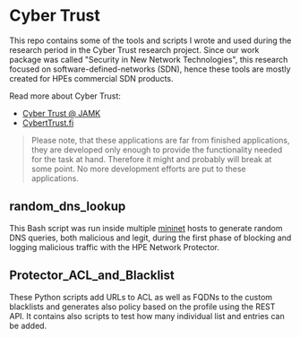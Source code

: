 # Cyber Trust

This repo contains some of the tools and scripts I wrote and used during the research period in the Cyber Trust research project. Since our work package was called "Security in New Network Technologies", this research focused on software-defined-networks (SDN), hence these tools are mostly created for HPEs commercial SDN products.


Read more about Cyber Trust:

- [Cyber Trust @ JAMK](https://cybertrust.labranet.jamk.fi/ct/public)
- [CybertTrust.fi](http://cybertrust.fi)


> Please note, that these applications are far from finished applications, they are developed only enough to provide the functionality needed for the task at hand. Therefore it might and probably will break at some point. No more development efforts are put to these applications.


## random_dns_lookup

This Bash script was run inside multiple [mininet](http://mininet.org) hosts to generate random DNS queries, both malicious and legit, during the first phase of blocking and logging malicious traffic with the HPE Network Protector.

## Protector_ACL_and_Blacklist

These Python scripts add URLs to ACL as well as FQDNs to the custom blacklists and generates also policy based on the profile using the REST API. It contains also scripts to test how many individual list and entries can be added.
